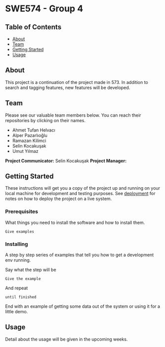 # SWE574 - Group 4

## Table of Contents

- [About](#about)
- [Team](#team)
- [Getting Started](#getting_started)
- [Usage](#usage)


## About <a name = "about"></a>

This project is a continuation of the project made in 573. In addition to search and tagging features, new features will be developed.

## Team <a name = "team"></a>

Please see our valuable team members below. You can reach their repositories by clicking on their names.

- Ahmet Tufan Helvacı
- Alper Pazarlıoğlu
- Ramazan Kilimci
- Selin Kocakuşak
- Umut Yılmaz

**Project Communicator:** Selin Kocakuşak 
**Project Manager:**

## Getting Started <a name = "getting_started"></a>

These instructions will get you a copy of the project up and running on your local machine for development and testing purposes. See [deployment](#deployment) for notes on how to deploy the project on a live system.

### Prerequisites

What things you need to install the software and how to install them.

```
Give examples
```

### Installing

A step by step series of examples that tell you how to get a development env running.

Say what the step will be

```
Give the example
```

And repeat

```
until finished
```

End with an example of getting some data out of the system or using it for a little demo.

## Usage <a name = "usage"></a>

Detail about the usage will be given in the upcoming weeks.
